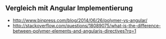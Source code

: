 ## Vergleich mit Angular Implementierung

- http://www.binpress.com/blog/2014/06/26/polymer-vs-angular/
- http://stackoverflow.com/questions/18089075/what-is-the-difference-between-polymer-elements-and-angularjs-directives?rq=1
